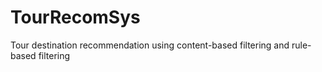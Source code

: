 # TourRecomSys
Tour destination recommendation using content-based filtering and rule-based filtering
